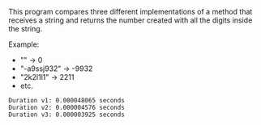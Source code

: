 This program compares three different implementations of a method that receives
a string and returns the number created with all the digits inside the string.

Example:
- "" -> 0
- "-a9ssj932" -> -9932
- "2k2l1l1" -> 2211
- etc.

```
Duration v1: 0.000048065 seconds
Duration v2: 0.000004576 seconds
Duration v3: 0.000003925 seconds
```
